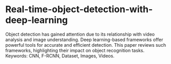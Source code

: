 # Real-time-object-detection-with-deep-learning
Object detection has gained attention due to its relationship with video analysis and image understanding. Deep learning-based frameworks offer powerful tools for accurate and efficient detection. This paper reviews such frameworks, highlighting their impact on object recognition tasks. Keywords: CNN, F-RCNN, Dataset, Images, Videos.
